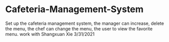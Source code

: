 # Cafeteria-Management-System
Set up the cafeteria management system, the manager can increase, delete the menu, the chef can change the menu, the user to view the favorite menu.
work with Shangxuan Xie
3/31/2021
